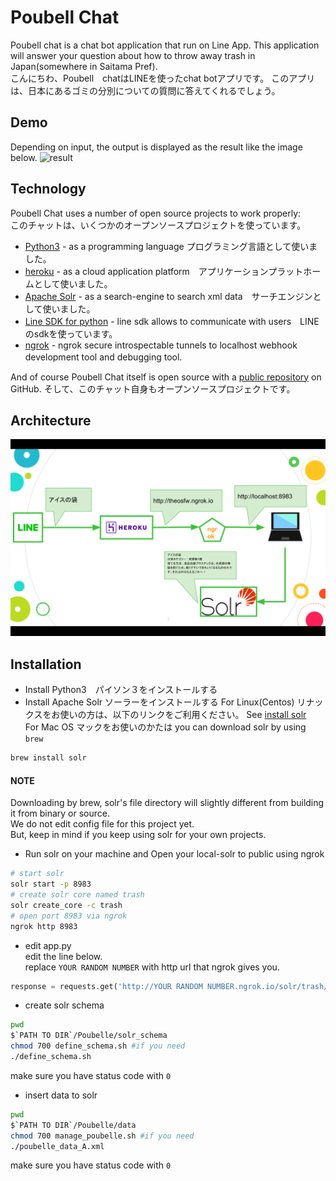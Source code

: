 # Poubell Chat 
Poubell chat is a chat bot application that run on Line App.
This application will answer your question about how to throw away trash in Japan(somewhere in Saitama Pref).    
こんにちわ、Poubell　chatはLINEを使ったchat botアプリです。
このアプリは、日本にあるゴミの分別についての質問に答えてくれるでしょう。
## Demo
Depending on input, the output is displayed as the result like the image below.
![result](https://raw.github.com/28kayak/poubelle-chat/blob/master/img/demo.gif)


## Technology 
Poubell Chat uses a number of open source projects to work properly:   
このチャットは、いくつかのオープンソースプロジェクトを使っています。

* [Python3] - as a programming language プログラミング言語として使いました。
* [heroku] - as a cloud application platform　アプリケーションプラットホームとして使いました。
* [Apache Solr] - as a search-engine to search xml data　サーチエンジンとして使いました。
* [Line SDK for python] - line sdk allows to communicate with users　LINEのsdkを使っています。 
* [ngrok] - ngrok secure introspectable tunnels to localhost webhook development tool and debugging tool.  　　

And of course Poubell Chat itself is open source with a [public repository][dill]
 on GitHub.
 そして、このチャット自身もオープンソースプロジェクトです。
## Architecture

![architecture](https://github.com/28kayak/poubelle-chat/blob/master/img/architecture.png)  

## Installation 

- Install Python3　パイソン３をインストールする 
- Install Apache Solr  ソーラーをインストールする
For Linux(Centos)  リナックスをお使いの方は、以下のリンクをご利用ください。
See [install solr]  
For Mac OS  マックをお使いのかたは
you can download solr by using `brew` 
```bash
brew install solr
```

#### NOTE
Downloading by brew, solr's file directory will slightly different from building it from binary or source.  
We do not edit config file for this project yet.   
But, keep in mind if you keep using solr for your own projects. 

- Run solr on your machine and Open your local-solr to public using ngrok 
```bash
# start solr 
solr start -p 8983
# create solr core named trash  
solr create_core -c trash
# open port 8983 via ngrok 
ngrok http 8983
```
- edit app.py   
edit the line below.  
replace `YOUR RANDOM NUMBER` with http url that ngrok gives you.  
```python
response = requests.get('http://YOUR RANDOM NUMBER.ngrok.io/solr/trash/select', params=params)
```

- create solr schema 
```bash
pwd 
$`PATH TO DIR`/Poubelle/solr_schema
chmod 700 define_schema.sh #if you need 
./define_schema.sh  
```
make sure you have status code with `0`
- insert data to solr 
```bash
pwd 
$`PATH TO DIR`/Poubelle/data
chmod 700 manage_poubelle.sh #if you need
./poubelle_data_A.xml
```
make sure you have status code with `0`



 
 [//]: # (These are reference links used in the body of this note and get stripped out when the markdown processor does its job. There is no need to format nicely because it shouldn't be seen. Thanks SO - http://stackoverflow.com/questions/4823468/store-comments-in-markdown-syntax)


   [dill]: <https://github.com/28kayak/poubelle-chat>
   [python3]: <https://www.python.org/download/releases/3.0/>
   [heroku]: <https://www.heroku.com/>
   [Apache Solr]: <http://lucene.apache.org/solr/>
   [Line SDK for python]: <https://github.com/line/line-bot-sdk-python>
   [ngrok]:<https://ngrok.com/>
   [install solr]:<https://github.com/28kayak/Centos_command_list/blob/master/install_apache_solr.md>